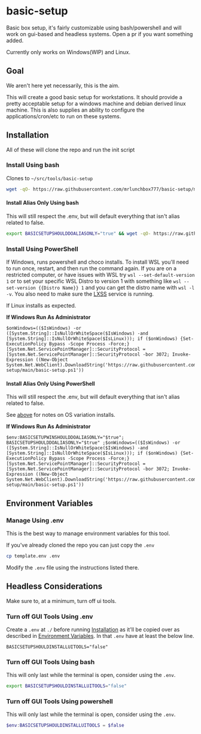 # basic-setup

Basic box setup, it's fairly customizable using bash/powershell and will work on gui-based and headless systems. Open a pr if you want something added.

Currently only works on Windows(WIP) and Linux.

## Goal

We aren't here yet necessarily, this is the aim.

This will create a good basic setup for workstations. It should provide a pretty acceptable setup for a windows machine and debian derived linux machine. This is also supplies an ability to configure the applications/cron/etc to run on these systems.

## Installation

All of these will clone the repo and run the init script

### Install Using bash

Clones to `~/src/tools/basic-setup`

```bash
wget -qO- https://raw.githubusercontent.com/mrlunchbox777/basic-setup/main/basic-setup.sh | sh
```

#### Install Alias Only Using bash

This will still respect the .env, but will default everything that isn't alias related to false.

```bash
export BASICSETUPSHOULDDOALIASONLY="true" && wget -qO- https://raw.githubusercontent.com/mrlunchbox777/basic-setup/main/basic-setup.sh | sh
```

### Install Using PowerShell

If Windows, runs powershell and choco installs.
To install WSL you'll need to run once, restart, and then run the command again.
If you are on a restricted computer, or have issues with WSL try `wsl --set-default-version 1` or to set your specific WSL Distro to version 1 with something like `wsl --set-version {{Distro Name}} 1` and you can get the distro name with `wsl -l -v`. You also need to make sure the [LXSS](https://docs.microsoft.com/en-us/previous-versions/windows/desktop/cmdline/wsl-architectural-overview) service is running.

If Linux installs as expected.

**If Windows Run As Administrator**

```pwsh
$onWindows=(($IsWindows) -or ([System.String]::IsNullOrWhiteSpace($IsWindows) -and [System.String]::IsNullOrWhiteSpace($IsLinux))); if ($onWindows) {Set-ExecutionPolicy Bypass -Scope Process -Force;} [System.Net.ServicePointManager]::SecurityProtocol = [System.Net.ServicePointManager]::SecurityProtocol -bor 3072; Invoke-Expression ((New-Object System.Net.WebClient).DownloadString('https://raw.githubusercontent.com/mrlunchbox777/basic-setup/main/basic-setup.ps1'))
```

#### Install Alias Only Using PowerShell

This will still respect the .env, but will default everything that isn't alias related to false.

See [above](#install-using-powershell) for notes on OS variation installs.

**If Windows Run As Administrator**

```pwsh
$env:BASICSETUPWINSHOULDDOALIASONLY="$true"; BASICSETUPSHOULDDOALIASONLY="$true" ;$onWindows=(($IsWindows) -or ([System.String]::IsNullOrWhiteSpace($IsWindows) -and [System.String]::IsNullOrWhiteSpace($IsLinux))); if ($onWindows) {Set-ExecutionPolicy Bypass -Scope Process -Force;} [System.Net.ServicePointManager]::SecurityProtocol = [System.Net.ServicePointManager]::SecurityProtocol -bor 3072; Invoke-Expression ((New-Object System.Net.WebClient).DownloadString('https://raw.githubusercontent.com/mrlunchbox777/basic-setup/main/basic-setup.ps1'))
```

## Environment Variables

### Manage Using .env

This is the best way to manage environment variables for this tool.

If you've already cloned the repo you can just copy the `.env`
```bash
cp template.env .env
```

Modify the `.env` file using the instructions listed there.

## Headless Considerations

Make sure to, at a minimum, turn off ui tools.

### Turn off GUI Tools Using .env

Create a `.env` at `./` before running [Installation](#installation) as it'll be copied over as described in [Environment Variables](#environment-variables). In that `.env` have at least the below line.

```dotenv
BASICSETUPSHOULDINSTALLUITOOLS="false"
```

### Turn off GUI Tools Using bash

This will only last while the terminal is open, consider using the `.env`.

```bash
export BASICSETUPSHOULDINSTALLUITOOLS="false"
```

### Turn off GUI Tools Using powershell 

This will only last while the terminal is open, consider using the `.env`.

```powershell
$env:BASICSETUPSHOULDINSTALLUITOOLS = $false
```
